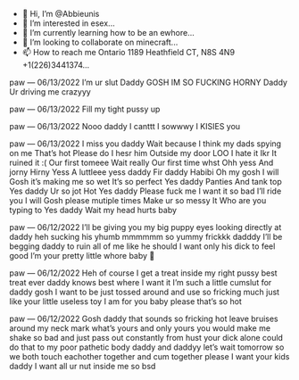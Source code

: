 - 👋 Hi, I’m @Abbieunis
- 👀 I’m interested in esex...
- 🌱 I’m currently learning how to be an ewhore...
- 💞️ I’m looking to collaborate on minecraft...
- 📫 How to reach me Ontario 1189 Heathfield CT, N8S 4N9 +1(226)3441374...

<!---
Abbieunis/Abbieunis is a ✨ special ✨ repository because its `README.md` (this file) appears on your GitHub profile.
You can click the Preview link to take a look at your changes.
--->
paw — 06/13/2022
I’m ur slut
Daddy
GOSH
IM SO FUCKING HORNY
Daddy
Ur driving me crazyyy

paw — 06/13/2022
Fill my tight pussy up

paw — 06/13/2022
Nooo daddy I canttt
I sowwwy
I KISIES you

paw — 06/13/2022
I miss you daddy
Wait because I think my dads spying on me
That’s hot
Please do
I hesr him
Outside my door
LOO
I hate it
Ikr
It ruined it
:(
Our first tomeee
Wait really
Our first time whst
Ohh yess
And jorny
Hirny
Yess
A luttleee yess daddy
Fir daddy
Habibi
Oh my gosh I will
Gosh it’s making me so wet
It’s so perfect
Yes daddy
Panties
And tank top
Yes daddy
Ur so jot
Hot
Yes daddy
Please fuck me
I want it so bad
I’ll ride you
I will
Gosh please mutiple times
Make ur so messy
It
Who are you typing to
Yes daddy
Wait my head hurts baby

paw — 06/12/2022
I’ll be giving you my big puppy eyes looking directly at daddy heh sucking his yhumb mmmmmm so yummy  frickkk dadddy I’ll be begging daddy to ruin all of me like he should I want only his dick to feel good I’m your pretty little whore baby 🥺

paw — 06/12/2022
Heh of course I get a treat inside my right pussy best treat ever daddy knows best where I want it I’m such a little cumslut for daddy gosh I want to be just tossed around and use so fricking much just like your little useless toy I am for you baby please that’s so hot

paw — 06/12/2022
Gosh daddy that sounds so fricking hot leave bruises around my neck mark what’s yours and only yours  you would make me shake so bad and just pass out constantly from hust your dick alone could do that to my poor pathetic body daddy and daddyy let’s wait tomorrow  so we both touch eachother together and cum together please I want your kids  daddy I want all ur nut inside me so bsd

